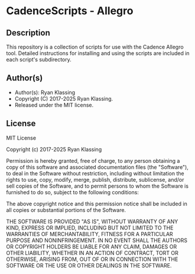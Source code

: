 # CadenceScripts - Allegro

## Description
This repository is a collection of scripts for use with the Cadence Allegro tool.  Detailed instructions for installing and using the scripts are included in each script's subdirectory.

## Author(s)
- Author(s): Ryan Klassing
- Copyright (C) 2017-2025 Ryan Klassing.
- Released under the MIT license.

## License

MIT License

Copyright (c) 2017-2025 Ryan Klassing

Permission is hereby granted, free of charge, to any person obtaining a copy
of this software and associated documentation files (the "Software"), to deal
in the Software without restriction, including without limitation the rights
to use, copy, modify, merge, publish, distribute, sublicense, and/or sell
copies of the Software, and to permit persons to whom the Software is
furnished to do so, subject to the following conditions:

The above copyright notice and this permission notice shall be included in all
copies or substantial portions of the Software.

THE SOFTWARE IS PROVIDED "AS IS", WITHOUT WARRANTY OF ANY KIND, EXPRESS OR
IMPLIED, INCLUDING BUT NOT LIMITED TO THE WARRANTIES OF MERCHANTABILITY,
FITNESS FOR A PARTICULAR PURPOSE AND NONINFRINGEMENT. IN NO EVENT SHALL THE
AUTHORS OR COPYRIGHT HOLDERS BE LIABLE FOR ANY CLAIM, DAMAGES OR OTHER
LIABILITY, WHETHER IN AN ACTION OF CONTRACT, TORT OR OTHERWISE, ARISING FROM,
OUT OF OR IN CONNECTION WITH THE SOFTWARE OR THE USE OR OTHER DEALINGS IN THE
SOFTWARE.
